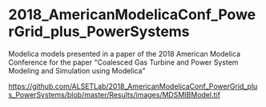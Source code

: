 # 2018_AmericanModelicaConf_PowerGrid_plus_PowerSystems
Modelica models presented in a paper of the 2018 American Modelica Conference for the paper "Coalesced Gas Turbine and Power System Modeling and Simulation using Modelica"

https://github.com/ALSETLab/2018_AmericanModelicaConf_PowerGrid_plus_PowerSystems/blob/master/Results/images/MDSMIBModel.tif
